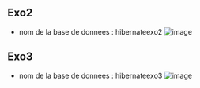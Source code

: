 ## Exo2
- nom de la base de donnees : hibernateexo2
![image](https://github.com/yahyamourid/TpHibernate/assets/128039351/71e1a494-8cab-4f31-88d3-cdf555274bd8)



## Exo3
- nom de la base de donnees : hibernateexo3
![image](https://github.com/yahyamourid/TpHibernate/assets/128039351/857624c8-ef91-4710-b721-05d25158453d)
